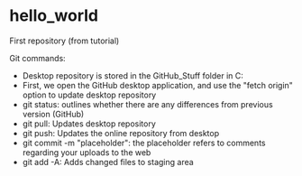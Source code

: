 
# hello_world
First repository (from tutorial)

Git commands:
- Desktop repository is stored in the GitHub_Stuff folder in C: 
- First, we open the GitHub desktop application, and use the "fetch origin" option to update desktop repository
- git status: outlines whether there are any differences from previous version (GitHub)
- git pull: Updates desktop repository
- git push: Updates the online repository from desktop
- git commit -m "placeholder": the placeholder refers to comments regarding your uploads to the web
- git add -A: Adds changed files to staging area

